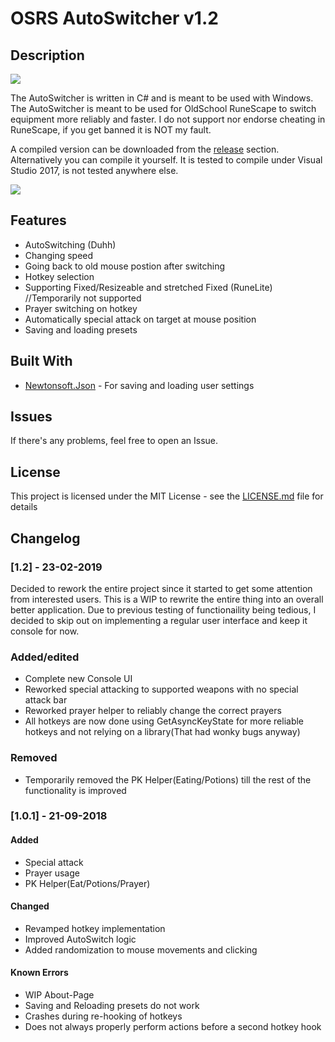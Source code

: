 # OSRS AutoSwitcher v1.2

## Description

![](https://i.imgur.com/zvplCXk.png)

The AutoSwitcher is written in C# and is meant to be used with Windows. The AutoSwitcher is meant to be used for OldSchool RuneScape to switch equipment more reliably and faster. I do not support nor endorse cheating in RuneScape, if you get banned it is NOT my fault.

A compiled version can be downloaded from the [release](https://github.com/SDCAAU/OSRS-AutoSwitcher/releases) section. Alternatively you can compile it yourself. It is tested to compile under Visual Studio 2017, is not tested anywhere else. 

![](https://i.imgur.com/LRaaAba.gif)

## Features

* AutoSwitching (Duhh)
* Changing speed
* Going back to old mouse postion after switching
* Hotkey selection
* Supporting Fixed/Resizeable and stretched Fixed (RuneLite) //Temporarily not supported
* Prayer switching on hotkey
* Automatically special attack on target at mouse position
* Saving and loading presets

## Built With

* [Newtonsoft.Json](https://www.newtonsoft.com/json) - For saving and loading user settings

## Issues
If there's any problems, feel free to open an Issue.

## License

This project is licensed under the MIT License - see the [LICENSE.md](LICENSE.md) file for details

## Changelog
### [1.2] - 23-02-2019
Decided to rework the entire project since it started to get some attention from interested users. This is a WIP to rewrite the entire thing into an overall better application. Due to previous testing of functionaility being tedious, I decided to skip out on implementing a regular user interface and keep it console for now.
### Added/edited
- Complete new Console UI
- Reworked special attacking to supported weapons with no special attack bar
- Reworked prayer helper to reliably change the correct prayers
- All hotkeys are now done using GetAsyncKeyState for more reliable hotkeys and not relying on a library(That had wonky bugs anyway)
### Removed
- Temporarily removed the PK Helper(Eating/Potions) till the rest of the functionality is improved
### [1.0.1] - 21-09-2018
#### Added
- Special attack
- Prayer usage
- PK Helper(Eat/Potions/Prayer)
#### Changed
- Revamped hotkey implementation
- Improved AutoSwitch logic
- Added randomization to mouse movements and clicking
#### Known Errors
- WIP About-Page
- Saving and Reloading presets do not work
- Crashes during re-hooking of hotkeys
- Does not always properly perform actions before a second hotkey hook
